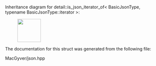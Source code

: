 <div id="structdetail_1_1is__json__iterator__of_3_01_basic_json_type_00_01typename_01_basic_json_type_1_1iterator_01_4">

</div>

<span id="structdetail_1_1is__json__iterator__of_3_01_basic_json_type_00_01typename_01_basic_json_type_1_1iterator_01_4"
label="structdetail_1_1is__json__iterator__of_3_01_basic_json_type_00_01typename_01_basic_json_type_1_1iterator_01_4"></span>
Inheritance diagram for detail::is_json_iterator_of$<$ BasicJsonType,
typename BasicJsonType::iterator $>$:

<figure>
<div class="center">
<img
src="structdetail_1_1is__json__iterator__of_3_01_basic_json_type_00_01typename_01_basic_json_type_1_1iterator_01_4"
style="height:2cm" />
</div>
</figure>

The documentation for this struct was generated from the following file:

<div class="DoxyCompactItemize">

MacGyver/json.hpp

</div>

